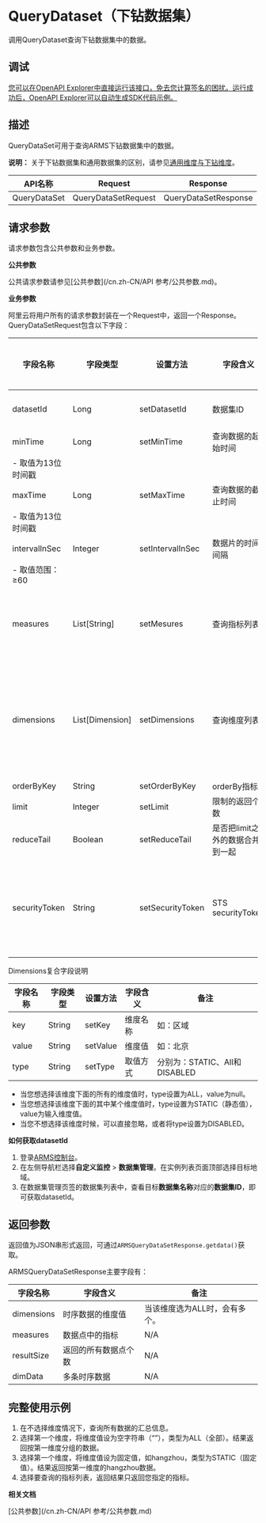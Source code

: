 # QueryDataset（下钻数据集）

调用QueryDataset查询下钻数据集中的数据。

## 调试

[您可以在OpenAPI Explorer中直接运行该接口，免去您计算签名的困扰。运行成功后，OpenAPI Explorer可以自动生成SDK代码示例。](https://api.aliyun.com/#product=ARMS&api=QueryDataset&type=RPC&version=2019-08-08)

## 描述

QueryDataSet可用于查询ARMS下钻数据集中的数据。

**说明：** 关于下钻数据集和通用数据集的区别，请参见[通用维度与下钻维度](/cn.zh-CN/自定义监控/基本概念/通用维度与下钻维度.md)。

|API名称|Request|Response|
|-----|-------|--------|
|QueryDataSet|QueryDataSetRequest|QueryDataSetResponse|

## 请求参数

请求参数包含公共参数和业务参数。

**公共参数**

公共请求参数请参见[公共参数](/cn.zh-CN/API 参考/公共参数.md)。

**业务参数**

阿里云将用户所有的请求参数封装在一个Request中，返回一个Response。QueryDataSetRequest包含以下字段：

|字段名称|字段类型|设置方法|字段含义|是否必选|备注|
|----|----|----|----|----|--|
|datasetId|Long|setDatasetId|数据集ID|是|请参见[如何获取datasetId](#obtain-datasetid)。|
|minTime|Long|setMinTime|查询数据的起始时间|是|-   单位：ms
-   取值为13位时间戳 |
|maxTime|Long|setMaxTime|查询数据的截止时间|是|-   单位：ms
-   取值为13位时间戳 |
|intervalInSec|Integer|setIntervalInSec|数据片的时间间隔|是|-   单位：s
-   取值范围：≥60 |
|measures|List\[String\]|setMesures|查询指标列表|否|列表最长支持3个元素。如果为空，则返回所有指标数据。|
|dimensions|List\[Dimension\]|setDimensions|查询维度列表|否|下钻数据集字段，dimensions为复合参数，列表最长支持3个元素。Dimension的定义见下方表格。|
|orderByKey|String|setOrderByKey|orderBy指标|否|N/A|
|limit|Integer|setLimit|限制的返回个数|否|N/A|
|reduceTail|Boolean|setReduceTail|是否把limit之外的数据合并到一起|否|N/A|
|securityToken|String|setSecurityToken|STS securityToken|否|采用RAM用户角色模式时需要设置该字段。详情参见[借助RAM角色实现跨云账号访问资源](/cn.zh-CN/访问控制/借助RAM角色实现跨云账号访问资源.md)。|

Dimensions复合字段说明

|字段名称|字段类型|设置方法|字段含义|备注|
|----|----|----|----|--|
|key|String|setKey|维度名称|如：区域|
|value|String|setValue|维度值|如：北京|
|type|String|setType|取值方式|分别为：STATIC、All和DISABLED|

-   当您想选择该维度下面的所有的维度值时，type设置为ALL，value为null。
-   当您想选择该维度下面的其中某个维度值时，type设置为STATIC（静态值），value为输入维度值。
-   当您不想选择该维度时候，可以直接忽略，或者将type设置为DISABLED。

**如何获取datasetId**

1.  登录[ARMS控制台](https://arms.console.aliyun.com/#/home)。
2.  在左侧导航栏选择**自定义监控** \> **数据集管理**，在实例列表页面顶部选择目标地域。
3.  在数据集管理页签的数据集列表中，查看目标**数据集名称**对应的**数据集ID**，即可获取datasetId。

## 返回参数

返回值为JSON串形式返回，可通过`ARMSQueryDataSetResponse.getdata()`获取。

ARMSQueryDataSetResponse主要字段有：

|字段名称|字段含义|备注|
|----|----|--|
|dimensions|时序数据的维度值|当该维度选为ALL时，会有多个。|
|measures|数据点中的指标|N/A|
|resultSize|返回的所有数据点个数|N/A|
|dimData|多条时序数据|N/A|

## 完整使用示例

1.  在不选择维度情况下，查询所有数据的汇总信息。
2.  选择第一个维度，将维度值设为空字符串（“”），类型为ALL（全部）。结果返回按第一维度分组的数据。
3.  选择第一个维度，将维度值设为固定值，如hangzhou，类型为STATIC（固定值）。结果返回按第一维度的hangzhou数据。
4.  选择要查询的指标列表，返回结果只返回您指定的指标。

**相关文档**  


[公共参数](/cn.zh-CN/API 参考/公共参数.md)

